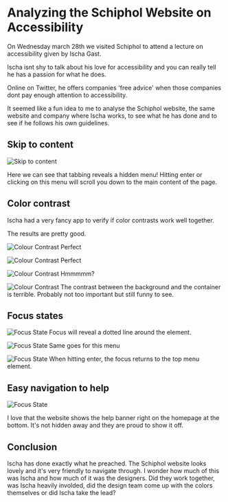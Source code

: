 # Analyzing the Schiphol Website on Accessibility

On Wednesday march 28th we visited Schiphol to attend a lecture on accessibility given by Ischa Gast.

Ischa isnt shy to talk about his love for accessibility and you can really tell he has a passion for what he does.

Online on Twitter, he offers companies 'free advice' when those companies dont pay enough attention to accessibility.

It seemed like a fun idea to me to analyse the Schiphol website, the same website and company where Ischa works, to see what he has done and to see if he follows his own guidelines.

## Skip to content

![Skip to content](images/skiptocontentschiphol.png)

Here we can see that tabbing reveals a hidden menu! Hitting enter or clicking on this menu will scroll you down to the main content of the page.

## Color contrast

Ischa had a very fancy app to verify if color contrasts work well together.

The results are pretty good.

![Colour Contrast](images/schiphol-good.png)
Perfect

![Colour Contrast](images/schiphol-good2.png)
Perfect

![Colour Contrast](images/schiphol-ok.png)
Hmmmmm?

![Colour Contrast](images/schiphol-terrible.png)
The contrast between the background and the container is terrible. Probably not too important but still funny to see.

## Focus states

![Focus State](images/focus-state-schiphol.png)
Focus will reveal a dotted line around the element.

![Focus State](images/focus-menu-schiphol.png)
Same goes for this menu

![Focus State](images/focus-menu-open-schiphol.png)
When hitting enter, the focus returns to the top menu element.

## Easy navigation to help

![Focus State](images/attention-accessible-schiphol.png)

I love that the website shows the help banner right on the homepage at the bottom. It's not hidden away and they are proud to show it off.

## Conclusion

Ischa has done exactly what he preached. The Schiphol website looks lovely and it's very friendly to navigate through. I wonder how much of this was Ischa and how much of it was the designers. Did they work together, was Ischa heavily involded, did the design team come up with the colors themselves or did Ischa take the lead?